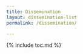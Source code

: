 ```yaml
---
title: Dissemination
layout: dissemination-list
permalink: /dissemination/

---
```


{% include toc.md %}